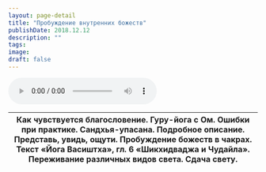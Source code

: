 ```yaml
---
layout: page-detail
title: "Пробуждение внутренних божеств"
publishDate: 2018.12.12
description: ""
tags:
image:
draft: false
---
```


<audio title="2018.12.12 - Пробуждение внутренних божеств.mp3" src="https://filer-api.advayta.org/v1.0/public/files/75738" controls=""></audio>

| Как чувствуется благословение. Гуру-йога с Ом. Ошибки при практике. Сандхья-упасана. Подробное описание. Представь, увидь, ощути. Пробуждение божеств в чакрах. Текст «Йога Васиштха», гл. 6 «Шикхидваджа и Чудайла». Переживание различных видов света. Сдача свету. |
| --------------------------------------------------------------------------------------------------------------------------------------------------------------------------------------------------------------------------------------------------------------------- |

  
